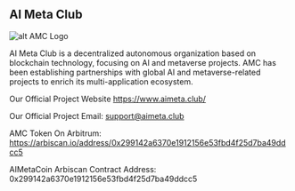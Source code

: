 ## AI Meta Club
![alt AMC Logo](https://www.aimeta.club/aimeta-logo.png)

AI Meta Club is a decentralized autonomous organization based on blockchain technology, focusing on AI and metaverse projects. AMC has been establishing partnerships with global AI and metaverse-related projects to enrich its multi-application ecosystem.


Our Official Project Website
https://www.aimeta.club/

Our Official Project Email:
support@aimeta.club

AMC Token On Arbitrum:
https://arbiscan.io/address/0x299142a6370e1912156e53fbd4f25d7ba49ddcc5

AIMetaCoin Arbiscan Contract Address: 0x299142a6370e1912156e53fbd4f25d7ba49ddcc5

